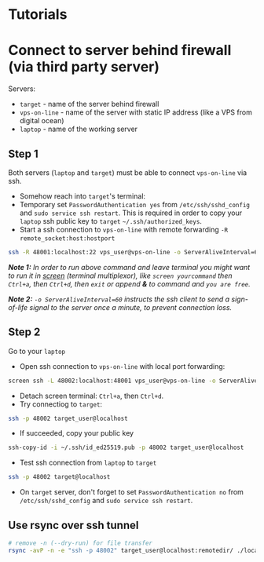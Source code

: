 # Tutorials
# Connect to server behind firewall (via third party server)
Servers:
- `target` - name of the server behind firewall
- `vps-on-line` - name of the server with static IP address (like a VPS from digital ocean)
- `laptop` - name of the working server
## Step 1
Both servers (`laptop` and `target`) must be able to connect `vps-on-line` via ssh.
- Somehow reach into `target`'s terminal:
- Temporary set `PasswordAuthentication yes` from `/etc/ssh/sshd_config` and `sudo service ssh restart`. This is required in order to copy your `laptop` ssh public key to `target` `~/.ssh/authorized_keys`.
- Start a ssh connection to `vps-on-line` with remote forwarding `-R` `remote_socket:host:hostport`
```bash
ssh -R 48001:localhost:22 vps_user@vps-on-line -o ServerAliveInterval=60
```
***Note 1:***
*In order to run above command and leave terminal you might want to run it in [screen](https://www.gnu.org/software/screen/manual/screen.html#Invoking-Screen) (terminal multiplexor), like `screen yourcommand` then `Ctrl+a`, then `Ctrl+d`, then `exit` or append ***&*** to command and `you are free`.*

***Note 2:***
*`-o ServerAliveInterval=60` instructs the ssh client to send a sign-of-life signal to the server once a minute, to prevent connection loss.*

## Step 2
Go to your `laptop`
- Open ssh connection to `vps-on-line` with local port forwarding:
```bash
screen ssh -L 48002:localhost:48001 vps_user@vps-on-line -o ServerAliveInterval=60
```
- Detach screen terminal: `Ctrl+a`, then `Ctrl+d`.
- Try connectiog to `target`:
```bash
ssh -p 48002 target_user@localhost
```
- If succeeded, copy your public key
```bash
ssh-copy-id -i ~/.ssh/id_ed25519.pub -p 48002 target_user@localhost
```
- Test ssh connection from `laptop` to `target`
```bash
ssh -p 48002 target@localhost
```
- On `target` server, don't forget to set `PasswordAuthentication no` from `/etc/ssh/sshd_config` and `sudo service ssh restart`.

## Use rsync over ssh tunnel
```bash
# remove -n (--dry-run) for file transfer
rsync -avP -n -e "ssh -p 48002" target_user@localhost:remotedir/ ./localdir/
```
